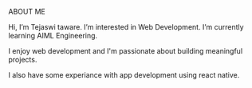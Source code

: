 ABOUT ME

  Hi, I’m Tejaswi taware.
  I’m interested in Web Development.
  I’m currently learning  AIML Engineering.
  
  I enjoy web development and I'm passionate about building meaningful projects.
  
  I also have some experiance with app development using react native.


<!---
tejaswitaware/tejaswitaware is a ✨ special ✨ repository because its `README.md` (this file) appears on your GitHub profile.
You can click the Preview link to take a look at your changes.
--->

